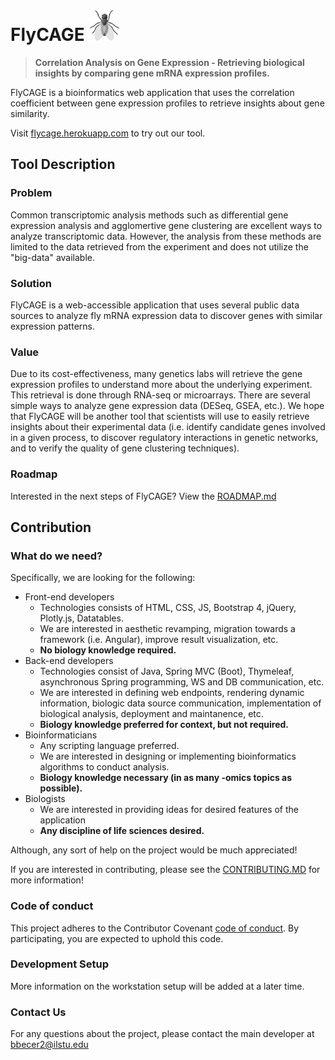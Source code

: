 # FlyCAGE <img src="./fly_cropped.png" alt="logo" width="50px" height="50px">

> __Correlation Analysis on Gene Expression - Retrieving biological insights by comparing gene mRNA expression profiles.__

FlyCAGE is a bioinformatics web application that uses the correlation coefficient between gene expression profiles to retrieve insights about gene similarity. 

Visit [flycage.herokuapp.com](flycage.herokuapp.com) to try out our tool.

## Tool Description
### Problem
Common transcriptomic analysis methods such as differential gene expression analysis and agglomertive gene clustering are excellent ways to analyze transcriptomic data. However, the analysis from these methods are limited to the data retrieved from the experiment and does not utilize the "big-data" available.

### Solution
FlyCAGE is a web-accessible application that uses several public data sources to analyze fly mRNA expression data to discover genes with similar expression patterns. 

### Value
Due to its cost-effectiveness, many genetics labs will retrieve the gene expression profiles to understand more about the underlying experiment. This retrieval is done through RNA-seq or microarrays. There are several simple ways to analyze gene expression data (DESeq, GSEA, etc.). We hope that FlyCAGE will be another tool that scientists will use to easily retrieve insights about their experimental data (i.e. identify candidate genes involved in a given process, to discover regulatory interactions in genetic networks, and to verify the quality of gene clustering techniques).

### Roadmap
Interested in the next steps of FlyCAGE? View the [ROADMAP.md](ROADMAP.md)

## Contribution
### What do we need?
Specifically, we are looking for the following:
 * Front-end developers
    * Technologies consists of HTML, CSS, JS, Bootstrap 4, jQuery, Plotly.js, Datatables.
    * We are interested in aesthetic revamping, migration towards a framework (i.e. Angular), improve result visualization, etc.
    * __No biology knowledge required.__
 * Back-end developers
    * Technologies consist of Java, Spring MVC (Boot), Thymeleaf, asynchronous Spring programming, WS and DB communication, etc.
    * We are interested in defining web endpoints, rendering dynamic information, biologic data source communication, implementation of biological analysis, deployment and maintanence, etc.
    * __Biology knowledge preferred for context, but not required.__
 * Bioinformaticians
    * Any scripting language preferred.
    * We are interested in designing or implementing bioinformatics algorithms to conduct analysis.
    * __Biology knowledge necessary (in as many -omics topics as possible).__
 * Biologists
    * We are interested in providing ideas for desired features of the application
    * __Any discipline of life sciences desired.__
 
Although, any sort of help on the project would be much appreciated!

If you are interested in contributing, please see the [CONTRIBUTING.MD](https://github.com/CodingBash/FlyCAGE) for more information!

### Code of conduct
This project adheres to the Contributor Covenant [code of conduct](CODE_OF_CONDUCT.md). By participating, you are expected to uphold this code. 

### Development Setup
More information on the workstation setup will be added at a later time.

### Contact Us
For any questions about the project, please contact the main developer at [bbecer2@ilstu.edu](mailto:bbecer2@ilstu.edu)

